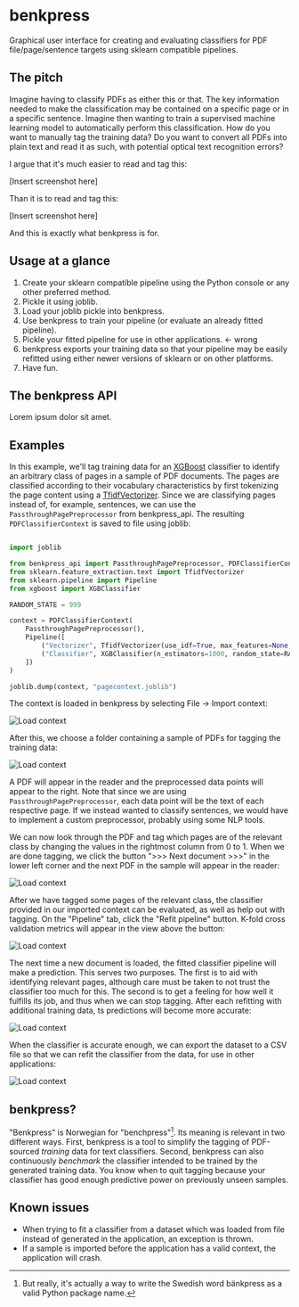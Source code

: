 # benkpress

Graphical user interface for creating and evaluating classifiers for PDF
file/page/sentence targets using sklearn compatible pipelines.


## The pitch

Imagine having to classify PDFs as either this or that. The key information needed to
make the classification may be contained on a specific page or in a specific sentence.
Imagine then wanting to train a supervised machine learning model to automatically
perform this classification. How do you want to manually tag the training data? Do
you want to convert all PDFs into plain text and read it as such, with potential
optical text recognition errors?

I argue that it's much easier to read and tag this:

[Insert screenshot here]

Than it is to read and tag this:

[Insert screenshot here]

And this is exactly what benkpress is for.


## Usage at a glance

1. Create your sklearn compatible pipeline using the Python console or any other preferred method.
2. Pickle it using joblib.
3. Load your joblib pickle into benkpress.
4. Use benkpress to train your pipeline (or evaluate an already fitted pipeline).
5. Pickle your fitted pipeline for use in other applications. <- wrong
6. benkpress exports your training data so that your pipeline may be easily refitted using either newer versions of sklearn or on other platforms.
7. Have fun.

## The benkpress API

Lorem ipsum dolor sit amet.

## Examples

In this example, we'll tag training data for an [XGBoost](https://github.com/dmlc/xgboost) classifier to identify an arbitrary class of pages
in a sample of PDF documents. The pages are classified according to their vocabulary characteristics by first tokenizing
the page content using a [TfidfVectorizer](https://scikit-learn.org/stable/modules/generated/sklearn.feature_extraction.text.TfidfVectorizer.html).
Since we are classifying pages instead of, for example, sentences, we can use the `PassthroughPagePreprocessor` from benkpress_api.
The resulting `PDFClassifierContext` is saved to file using joblib:


```python

import joblib

from benkpress_api import PassthroughPagePreprocessor, PDFClassifierContext
from sklearn.feature_extraction.text import TfidfVectorizer
from sklearn.pipeline import Pipeline
from xgboost import XGBClassifier

RANDOM_STATE = 999

context = PDFClassifierContext(
    PassthroughPagePreprocessor(),
    Pipeline([
        ("Vectorizer", TfidfVectorizer(use_idf=True, max_features=None, stop_words=None)),
        ("Classifier", XGBClassifier(n_estimators=1000, random_state=RANDOM_STATE))
    ])
)

joblib.dump(context, "pagecontext.joblib")


```

The context is loaded in benkpress by selecting File -> Import context:

![Load context](https://github.com/dennishedback/benkpress/raw/main/examples/import_context1.png)

After this, we choose a folder containing a sample of PDFs for tagging the training data:

![Load context](https://github.com/dennishedback/benkpress/raw/main/examples/import_context3.png)

A PDF will appear in the reader and the preprocessed data points will appear to the right.
Note that since we are using `PassthroughPagePreprocessor`, each data point will be the text of
each respective page. If we instead wanted to classify sentences, we would have to implement a
custom preprocessor, probably using some NLP tools.

We can now look through the PDF and tag which pages are of the relevant class
by changing the values in the rightmost column from 0 to 1. When we are done tagging, we click the
button ">>> Next document >>>" in the lower left corner and the next PDF in the sample will appear
in the reader:

![Load context](https://github.com/dennishedback/benkpress/raw/main/examples/benkpress1.png)

After we have tagged some pages of the relevant class, the classifier provided in our
imported context can be evaluated, as well as help out with tagging. On the "Pipeline" tab,
click the "Refit pipeline" button. K-fold cross validation metrics will appear in the
view above the button:

![Load context](https://github.com/dennishedback/benkpress/raw/main/examples/benkpress2.png)

The next time a new document is loaded, the fitted classifier pipeline will make a prediction.
This serves two purposes. The first is to aid with identifying relevant pages, although care
must be taken to not trust the classifier too much for this. The second is to get a feeling for
how well it fulfills its job, and thus when we can stop tagging. After each refitting with additional training data,
ts predictions will become more accurate:

![Load context](https://github.com/dennishedback/benkpress/raw/main/examples/benkpress3.png)

When the classifier is accurate enough, we can export the dataset to a CSV file so that
we can refit the classifier from the data, for use in other applications:

![Load context](https://github.com/dennishedback/benkpress/raw/main/examples/benkpress4.png)

## benkpress?

"Benkpress" is Norwegian for "benchpress"[^1]. Its meaning is relevant in two different
ways. First, benkpress is a tool to simplify the tagging  of PDF-sourced *training*
data for text classifiers. Second, benkpress can also
continuously *benchmark* the classifier intended to be trained by the generated
training data. You know when to quit tagging because your classifier has good
enough predictive power on previously unseen samples.

[^1]: But really, it's actually a way to write the Swedish word bänkpress as a
valid Python package name.

## Known issues

- When trying to fit a classifier from a dataset which was loaded from file instead
  of generated in the application, an exception is thrown.
- If a sample is imported before the application has a valid context, the application
  will crash.


